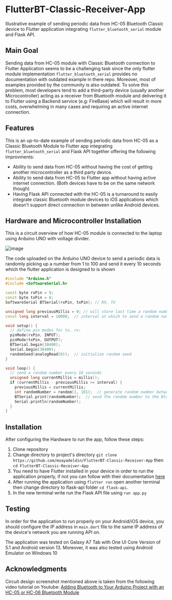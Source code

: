 # FlutterBT-Classic-Receiver-App

Illustrative example of sending periodic data from HC-05 Bluetooth Classic device to Flutter application integrating `flutter_bluetooth_serial` module and Flask API.

## Main Goal

Sending data from HC-05 module with Classic Bluetooth connection to Flutter Application seems to be a challenging task since the only flutter module implementation `flutter_bluetooth_serial` provides no documentation with outdated example in there repo. Moreover, most of examples provided by the community is also outdated. To solve this problem, most developers tend to add a third-party device (usually another Microcontroller) acting as a receiver from Bluetooth module and delivering it to Flutter using a Backend service (e.g: FireBase) which will result in more costs, overwhelming in many cases and requiring an active internet connection.

## Features

This is an up-to-date example of sending periodic data from HC-05 as a Classic Bluetooth Module to Flutter app integrating `flutter_bluetooth_serial` and Flask API together offering the following improvments:

* Ability to send data from HC-05 without having the cost of getting another microcontroller as a third party device.
* Ability to send data from HC-05 to Flutter app without having active internet connection. (Both devices have to be on the same network though)
* Having Flask API connected with the HC-05 is a turnaround to easily integrate classic Bluetooth module devices to iOS applications which doesn't support direct connection in between unlike Android devices.

## Hardware and Microcontroller Installation

This is a circuit overview of how HC-05 module is connected to the laptop using Arduino UNO with voltage divider.

![image](https://github.com/moayadeldin/FlutterBT-Classic-Receiver-App/assets/100358671/e211078d-8d89-4021-9f96-f04f6e72dc7a)

The code uploaded on the Arduino UNO device to send a periodic data is randomly picking up a number from 1 to 100 and send it every 10 seconds which the flutter application is designed to is shown

```cpp
#include "Arduino.h"
#include <SoftwareSerial.h>

const byte rxPin = 9;
const byte txPin = 8;
SoftwareSerial BTSerial(rxPin, txPin); // RX, TX

unsigned long previousMillis = 0; // will store last time a random number was sent
const long interval = 10000;  // interval at which to send a random number (milliseconds)

void setup() {
  // define pin modes for tx, rx:
  pinMode(rxPin, INPUT);
  pinMode(txPin, OUTPUT);
  BTSerial.begin(38400);
  Serial.begin(38400);
  randomSeed(analogRead(0));  // initialize random seed
}

void loop() {
  // send a random number every 10 seconds
  unsigned long currentMillis = millis();
  if (currentMillis - previousMillis >= interval) {
    previousMillis = currentMillis;
    int randomNumber = random(1, 101);  // generate random number between 1 and 100
    BTSerial.print(randomNumber);  // send the random number to the Bluetooth device
    Serial.println(randomNumber);
  }
}
```

## Installation

After configuring the Hardware to run the app, follow these steps:

1. Clone repository
2. Change directory to project's directory
`git clone https://github.com/moayadeldin/FlutterBT-Classic-Receiver-App` then `cd FlutterBT-Classic-Receiver-App`
3. You need to have Flutter installed in your device in order to run the application properly, if not you can follow with their documentation [here](https://docs.flutter.dev/get-started/install)
4. After running the application using `flutter run` open another terminal then change directory to flask-api folder `cd flask-api`.
5. In the new terminal write run the Flask API file using `run app.py`

## Testing

In order for the application to run properly on your Android/iOS device, you should configure the IP address in `main.dart` file to the same IP address of the device's network you are running API on.

The application was tested on Galaxy A7 Tab with One UI Core Version of 5.1 and Android version 13. Moreover, it was also tested using Android Emulator on Windows 10



## Acknowledgments

Circuit design screenshot mentioned above is taken from the following video tutorial on Youtube: [Adding Bluetooth to Your Arduino Project with an HC-05 or HC-06 Bluetooth Module](https://www.youtube.com/watch?v=NXlyo0goBrU&t=382s)


